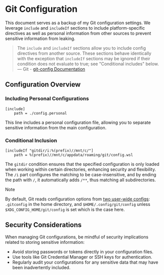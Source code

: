 # Git Configuration

This document serves as a backup of my Git configuration settings. We leverage `include` and `includeIf` sections to include platform-specific directives as well as personal information from other sources to prevent sensitive information from leaking.

> The `include` and `includeIf` sections allow you to include config directives from another source. These sections behave identically with the exception that `includeIf` sections may be ignored if their condition does not evaluate to true; see "Conditional includes" below.
— Git - [git-config Documentation](https://git-scm.com/docs/git-config#_includes)

## Configuration Overview

### Including Personal Configurations

```text
[include]
    path = ./config.personal
```

This line includes a personal configuration file, allowing you to separate sensitive information from the main configuration.

### Conditional Inclusion

```text
[includeIf "gitdir/i:%(prefix)//mnt/c/"]
    path = %(prefix)//mnt/c/appdata/roaming/git/config.wsl
```

The `gitdir` condition ensures that the specified configuration is only loaded when working within certain directories, enhancing security and flexibility. The `/i` part configures the matching to be case-insensitive, and by ending the path with `/`, it automatically adds `/**`, thus matching all subdirectories.

> [!NOTE]
> By default, Git reads configuration options from [two user-wide configs](https://git-scm.com/docs/git-config#_configuration): `.gitconfig` in the home directory, and `$HOME/.config/git/config` unless `$XDG_CONFIG_HOME/git/config` is set which is the case here.

## Security Considerations

When managing Git configurations, be mindful of security implications related to storing sensitive information:

- Avoid storing passwords or tokens directly in your configuration files.
- Use tools like Git Credential Manager or SSH keys for authentication.
- Regularly audit your configurations for any sensitive data that may have been inadvertently included.
